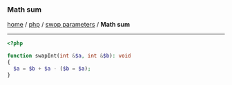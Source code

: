 ### Math sum
[home][go-home] / [php][go-php] / [swop parameters][go-swap] / **Math sum**

---
```php
<?php

function swapInt(int &$a, int &$b): void
{
  $a = $b + $a - ($b = $a);
}
    
```

[go-swap]: ./index.md
[go-php]: ../index.md
[go-home]: ../../index.md

